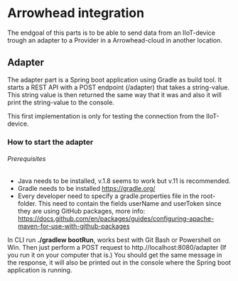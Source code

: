 # Arrowhead integration
The endgoal of this parts is to be able to send data from an IIoT-device trough an adapter to a Provider in a Arrowhead-cloud in another location.
## Adapter
The adapter part is a Spring boot application using Gradle as build tool. It starts a REST API with a POST endpoint
(/adapter) that takes a string-value. This string value is then returned the same way that it was and also it will print
the string-value to the console.

This first implementation is only for testing the connection from the IIoT-device.
### How to start the adapter
###### Prerequisites
- Java needs to be installed, v.1.8 seems to work but v.11 is recommended.
- Gradle needs to be installed https://gradle.org/
- Every developer need to specify a gradle.properties file in the root-folder. This need to contain the fields userName
  and userToken since they are using GitHub packages, more info: https://docs.github.com/en/packages/guides/configuring-apache-maven-for-use-with-github-packages
  
 In CLI run **./gradlew bootRun**, works best with Git Bash or Powershell on Win.
 Then just perform a POST request to http.//localhost:8080/adapter (If you run it on your computer that is.)
 You should get the same message in the response, it will also be printed out in the console where the Spring boot application is running.
